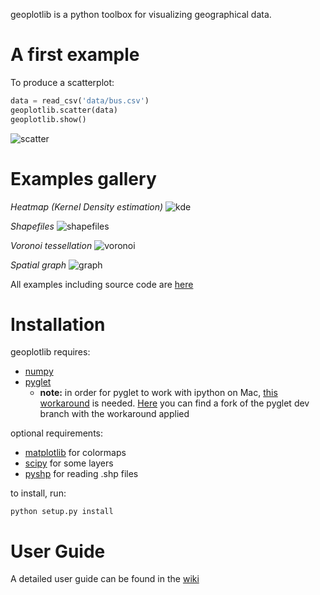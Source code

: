 geoplotlib is a python toolbox for visualizing geographical data. 

# A first example
To produce a scatterplot:

```python
data = read_csv('data/bus.csv')
geoplotlib.scatter(data)
geoplotlib.show()
```

![scatter](https://raw.githubusercontent.com/andrea-cuttone/geoplotlib/master/examples/screenshots/scatter.png)

# Examples gallery

_Heatmap (Kernel Density estimation)_
![kde](https://raw.githubusercontent.com/andrea-cuttone/geoplotlib/master/examples/screenshots/kde1.png)

_Shapefiles_
![shapefiles](https://raw.githubusercontent.com/andrea-cuttone/geoplotlib/master/examples/screenshots/shapefiles.png)

_Voronoi tessellation_
![voronoi](https://raw.githubusercontent.com/andrea-cuttone/geoplotlib/master/examples/screenshots/voronoi-filled.png)

_Spatial graph_
![graph](https://raw.githubusercontent.com/andrea-cuttone/geoplotlib/master/examples/screenshots/graph-flights.png)

All examples including source code are [here](https://github.com/andrea-cuttone/geoplotlib/tree/master/examples)

# Installation

geoplotlib requires:
* [numpy](http://www.numpy.org/)
* [pyglet](http://www.pyglet.org/)
	* **note:** in order for pyglet to work with ipython on Mac, [this workaround](https://code.google.com/p/pyglet/issues/detail?id=728) is needed. [Here](https://code.google.com/r/andreacuttone-pyglet-multipleruns/) you can find a fork of the pyglet dev branch with the workaround applied

optional requirements:
* [matplotlib](http://matplotlib.org/) for colormaps
* [scipy](http://www.scipy.org) for some layers
* [pyshp](https://github.com/GeospatialPython/pyshp) for reading .shp files

to install, run:

```python setup.py install```

# User Guide
A detailed user guide can be found in the [wiki](https://github.com/andrea-cuttone/geoplotlib/wiki/User-Guide)
